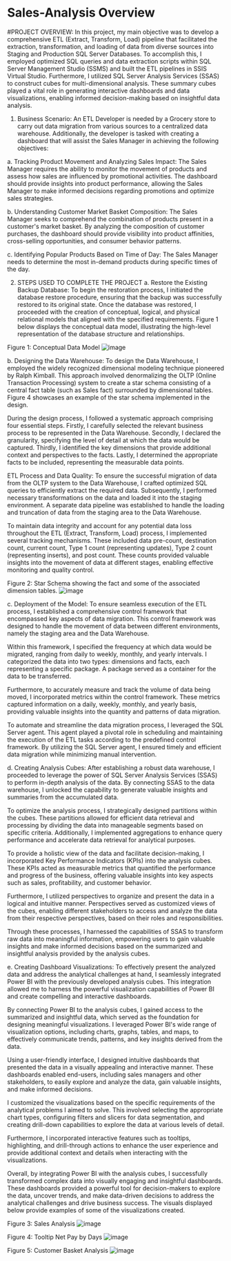 # Sales-Analysis Overview 
#PROJECT OVERVIEW:
In this project, my main objective was to develop a comprehensive ETL (Extract, Transform, Load) pipeline that facilitated the extraction, transformation, and loading of data from diverse sources into Staging and Production SQL Server Databases. To accomplish this, I employed optimized SQL queries and data extraction scripts within SQL Server Management Studio (SSMS) and built the ETL pipelines in SSIS Virtual Studio. Furthermore, I utilized SQL Server Analysis Services (SSAS) to construct cubes for multi-dimensional analysis. These summary cubes played a vital role in generating interactive dashboards and data visualizations, enabling informed decision-making based on insightful data analysis.

1. Business Scenario:
An ETL Developer is needed by a Grocery store to carry out data migration from various sources to a centralized data warehouse. Additionally, the developer is tasked with creating a dashboard that will assist the Sales Manager in achieving the following objectives:

a. Tracking Product Movement and Analyzing Sales Impact:
The Sales Manager requires the ability to monitor the movement of products and assess how sales are influenced by promotional activities. The dashboard should provide insights into product performance, allowing the Sales Manager to make informed decisions regarding promotions and optimize sales strategies.

b. Understanding Customer Market Basket Composition:
The Sales Manager seeks to comprehend the combination of products present in a customer's market basket. By analyzing the composition of customer purchases, the dashboard should provide visibility into product affinities, cross-selling opportunities, and consumer behavior patterns.

c. Identifying Popular Products Based on Time of Day:
The Sales Manager needs to determine the most in-demand products during specific times of the day.

2. STEPS USED TO COMPLETE THE PROJECT
a. Restore the Existing Backup Database:
To begin the restoration process, I initiated the database restore procedure, ensuring that the backup was successfully restored to its original state. Once the database was restored, I proceeded with the creation of conceptual, logical, and physical relational models that aligned with the specified requirements. Figure 1 below displays the conceptual data model, illustrating the high-level representation of the database structure and relationships.

Figure 1: Conceptual Data Model
![image](https://user-images.githubusercontent.com/99350558/234389121-bc526e05-3f7d-46f8-b21b-d8cf11eaf995.png)




b. Designing the Data Warehouse:
To design the Data Warehouse, I employed the widely recognized dimensional modeling technique pioneered by Ralph Kimball. This approach involved denormalizing the OLTP (Online Transaction Processing) system to create a star schema consisting of a central fact table (such as Sales fact) surrounded by dimensional tables. Figure 4 showcases an example of the star schema implemented in the design.

During the design process, I followed a systematic approach comprising four essential steps. Firstly, I carefully selected the relevant business process to be represented in the Data Warehouse. Secondly, I declared the granularity, specifying the level of detail at which the data would be captured. Thirdly, I identified the key dimensions that provide additional context and perspectives to the facts. Lastly, I determined the appropriate facts to be included, representing the measurable data points. 

ETL Process and Data Quality:
To ensure the successful migration of data from the OLTP system to the Data Warehouse, I crafted optimized SQL queries to efficiently extract the required data. Subsequently, I performed necessary transformations on the data and loaded it into the staging environment. A separate data pipeline was established to handle the loading and truncation of data from the staging area to the Data Warehouse.

To maintain data integrity and account for any potential data loss throughout the ETL (Extract, Transform, Load) process, I implemented several tracking mechanisms. These included data pre-count, destination count, current count, Type 1 count (representing updates), Type 2 count (representing inserts), and post count. These counts provided valuable insights into the movement of data at different stages, enabling effective monitoring and quality control.

Figure 2: Star Schema showing the fact and some of the associated dimension tables.
![image](https://user-images.githubusercontent.com/99350558/234393970-71de0994-e926-4e5a-aa08-223061cdcf27.png)



c. Deployment of the Model:
To ensure seamless execution of the ETL process, I established a comprehensive control framework that encompassed key aspects of data migration. This control framework was designed to handle the movement of data between different environments, namely the staging area and the Data Warehouse.

Within this framework, I specified the frequency at which data would be migrated, ranging from daily to weekly, monthly, and yearly intervals. I categorized the data into two types: dimensions and facts, each representing a specific package. A package served as a container for the data to be transferred.

Furthermore, to accurately measure and track the volume of data being moved, I incorporated metrics within the control framework. These metrics captured information on a daily, weekly, monthly, and yearly basis, providing valuable insights into the quantity and patterns of data migration.

To automate and streamline the data migration process, I leveraged the SQL Server agent. This agent played a pivotal role in scheduling and maintaining the execution of the ETL tasks according to the predefined control framework. By utilizing the SQL Server agent, I ensured timely and efficient data migration while minimizing manual intervention.

d. Creating Analysis Cubes:
After establishing a robust data warehouse, I proceeded to leverage the power of SQL Server Analysis Services (SSAS) to perform in-depth analysis of the data. By connecting SSAS to the data warehouse, I unlocked the capability to generate valuable insights and summaries from the accumulated data.

To optimize the analysis process, I strategically designed partitions within the cubes. These partitions allowed for efficient data retrieval and processing by dividing the data into manageable segments based on specific criteria. Additionally, I implemented aggregations to enhance query performance and accelerate data retrieval for analytical purposes.

To provide a holistic view of the data and facilitate decision-making, I incorporated Key Performance Indicators (KPIs) into the analysis cubes. These KPIs acted as measurable metrics that quantified the performance and progress of the business, offering valuable insights into key aspects such as sales, profitability, and customer behavior.

Furthermore, I utilized perspectives to organize and present the data in a logical and intuitive manner. Perspectives served as customized views of the cubes, enabling different stakeholders to access and analyze the data from their respective perspectives, based on their roles and responsibilities.

Through these processes, I harnessed the capabilities of SSAS to transform raw data into meaningful information, empowering users to gain valuable insights and make informed decisions based on the summarized and insightful analysis provided by the analysis cubes.

e. Creating Dashboard Visualizations:
To effectively present the analyzed data and address the analytical challenges at hand, I seamlessly integrated Power BI with the previously developed analysis cubes. This integration allowed me to harness the powerful visualization capabilities of Power BI and create compelling and interactive dashboards.

By connecting Power BI to the analysis cubes, I gained access to the summarized and insightful data, which served as the foundation for designing meaningful visualizations. I leveraged Power BI's wide range of visualization options, including charts, graphs, tables, and maps, to effectively communicate trends, patterns, and key insights derived from the data.

Using a user-friendly interface, I designed intuitive dashboards that presented the data in a visually appealing and interactive manner. These dashboards enabled end-users, including sales managers and other stakeholders, to easily explore and analyze the data, gain valuable insights, and make informed decisions.

I customized the visualizations based on the specific requirements of the analytical problems I aimed to solve. This involved selecting the appropriate chart types, configuring filters and slicers for data segmentation, and creating drill-down capabilities to explore the data at various levels of detail.

Furthermore, I incorporated interactive features such as tooltips, highlighting, and drill-through actions to enhance the user experience and provide additional context and details when interacting with the visualizations.

Overall, by integrating Power BI with the analysis cubes, I successfully transformed complex data into visually engaging and insightful dashboards. These dashboards provided a powerful tool for decision-makers to explore the data, uncover trends, and make data-driven decisions to address the analytical challenges and drive business success. The visuals displayed below provide examples of some of the visualizations created.

Figure 3: Sales Analysis
![image](https://github.com/okwoli200/Sales-Analysis/assets/99350558/5a8c5f5a-6a24-4f09-baaa-ee8e9f8458ea)

Figure 4: Tooltip Net Pay by Days
![image](https://github.com/okwoli200/Sales-Analysis/assets/99350558/edfff77c-3964-4157-beca-b362c1fbfcc5)


Figure 5: Customer Basket Analysis
![image](https://github.com/okwoli200/Sales-Analysis/assets/99350558/79c9e54e-0076-424f-b7d8-3bb9a4d41989)

